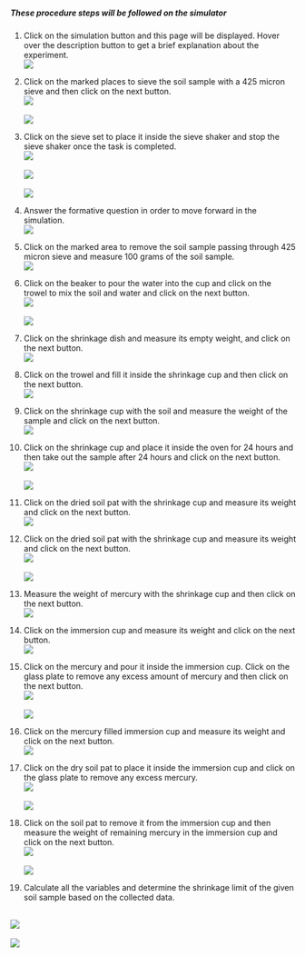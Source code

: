 ##### These procedure steps will be followed on the simulator

1. Click on the simulation button and this page will be displayed. Hover over the description button to get a brief explanation about the experiment. <br>
<img src="images/1.png"><br>

2. Click on the marked places to sieve the soil sample with a 425 micron sieve and then click on the next button.<br>
<img src="images/3.png"><br><br>
<img src="images/4.png"><br>

3. Click on the sieve set to place it inside the sieve shaker and stop the sieve shaker once the task is completed.<br>
<img src="images/5.png"><br><br>
<img src="images/8.png"><br><br>
<img src="images/9.png"><br>

4. Answer the formative question in order to move forward in the simulation.<br>
<img src="images/10.png"><br>

5. Click on the marked area to remove the soil sample passing through 425 micron sieve and measure 100 grams of the soil sample.<br>
<img src="images/17.png"><br>

6. Click on the beaker to pour the water into the cup and click on the trowel to mix the soil and water and click on the next button.<br>
<img src="images/19.png"><br><br>
<img src="images/20.png"><br>

7. Click on the shrinkage dish and measure its empty weight, and click on the next button.<br>
<img src="images/22.png"><br>

8. Click on the trowel and fill it inside the shrinkage cup and then click on the next button.<br>
<img src="images/24.png"><br>

9. Click on the shrinkage cup with the soil and measure the weight of the sample and click on the next button.<br>
<img src="images/27.png"><br>

10. Click on the shrinkage cup and place it inside the oven for 24 hours and then take out the sample after 24 hours and click on the next button.<br>
<img src="images/29.png"><br><br>
<img src="images/32.png"><br>

11. Click on the dried soil pat with the shrinkage cup and measure its weight and click on the next button.<br>
<img src="images/33.png"><br>

12. Click on the dried soil pat with the shrinkage cup and measure its weight and click on the next button.<br>
<img src="images/34.png"><br><br>
<img src="images/37.png"><br>

13. Measure the weight of mercury with the shrinkage cup and then click on the next button.<br>
<img src="images/39.png"><br>

14. Click on the immersion cup and measure its weight and click on the next button.<br>
<img src="images/40.png"><br>

15. Click on the mercury and pour it inside the immersion cup. Click on the glass plate to remove any excess amount of mercury and then click on the next button.<br>
<img src="images/41.png"><br><br>
<img src="images/42.png"><br>

16. Click on the mercury filled immersion cup and measure its weight and click on the next button.<br>
<img src="images/45.png"><br>

17. Click on the dry soil pat to place it inside the immersion cup and click on the glass plate to remove any excess mercury.<br>
<img src="images/46.png"><br><br>
<img src="images/47.png"><br>

18. Click on the soil pat to remove it from the immersion cup and then measure the weight of remaining mercury in the immersion cup and click on the next button.<br>
<img src="images/49.png"><br><br>
<img src="images/50.png"><br>

19. Calculate all the variables and determine the shrinkage limit of the given soil sample based on the collected data.
<br>
<img src="images/52.png"><br><br>
<img src="images/53.png"><br>
